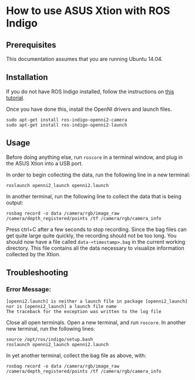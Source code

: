 # How to use ASUS Xtion with ROS Indigo

## Prerequisites

This documentation assumes that you are running Ubuntu 14.04.

## Installation

If you do not have ROS Indigo installed, follow the instructions on [this tutorial](http://wiki.ros.org/indigo/Installation/Ubuntu).

Once you have done this, install the OpenNI drivers and launch files.

```
sudo apt-get install ros-indigo-openni2-camera
sudo apt-get install ros-indigo-openni2-launch
```

## Usage

Before doing anything else, run `roscore` in a terminal window, and plug in the ASUS Xtion into a USB port.

In order to begin collecting the data, run the following line in a new terminal:

```
roslaunch openni2_launch openni2.launch
```

In another terminal, run the following line to collect the data that is being output:

```
rosbag record -o data /camera/rgb/image_raw /camera/depth_registered/points /tf /camera/rgb/camera_info
```

Press ctrl+C after a few seconds to stop recording. Since the bag files can get quite large quite quickly, the recording should not be too long. You should now have a file called `data-<timestamp>.bag` in the current working directory. This file contains all the data necessary to visualize information collected by the Xtion.

## Troubleshooting

### Error Message:

```
[openni2.launch] is neither a launch file in package [openni2_launch] nor is [openni2_launch] a launch file name
The traceback for the exception was written to the log file
```

Close all open terminals. Open a new terminal, and run `roscore`. In another new terminal, run the following lines:

```
source /opt/ros/indigo/setup.bash
roslaunch openni2_launch openni2.launch
```

In yet another terminal, collect the bag file as above, with:

```
rosbag record -o data /camera/rgb/image_raw /camera/depth_registered/points /tf /camera/rgb/camera_info
```
